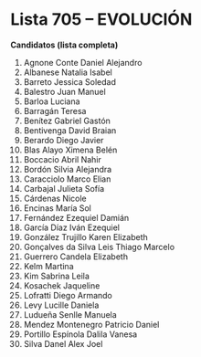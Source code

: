 # Lista 705 – EVOLUCIÓN

**Candidatos (lista completa)**

1. Agnone Conte Daniel Alejandro  
2. Albanese Natalia Isabel  
3. Barreto Jessica Soledad  
4. Balestro Juan Manuel  
5. Barloa Luciana  
6. Barragán Teresa  
7. Benítez Gabriel Gastón  
8. Bentivenga David Braian  
9. Berardo Diego Javier  
10. Blas Alayo Ximena Belén  
11. Boccacio Abril Nahir  
12. Bordón Silvia Alejandra  
13. Caracciolo Marco Elian  
14. Carbajal Julieta Sofía  
15. Cárdenas Nicole  
16. Encinas María Sol  
17. Fernández Ezequiel Damián  
18. García Díaz Iván Ezequiel  
19. González Trujillo Karen Elizabeth  
20. Gonçalves da Silva Leis Thiago Marcelo  
21. Guerrero Candela Elizabeth  
22. Kelm Martina  
23. Kim Sabrina Leila  
24. Kosachek Jaqueline  
25. Lofratti Diego Armando  
26. Levy Lucille Daniela  
27. Ludueña Senlle Manuela  
28. Mendez Montenegro Patricio Daniel  
29. Portillo Espínola Dalila Vanesa  
30. Silva Danel Alex Joel  
